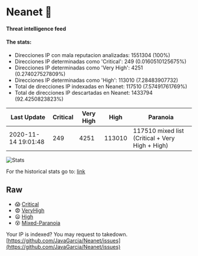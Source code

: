 # Neanet :hocho:
#### Threat intelligence feed
#### The stats:

- Direcciones IP con mala reputacion analizadas: 1551304 (100%)
- Direcciones IP determinadas como 'Critical':  249 (0.0160510125675%)
- Direcciones IP determinadas como 'Very High':  4251 (0.274027527809%)
- Direcciones IP determinadas como 'High':  113010 (7.28483907732)
- Total de direcciones IP indexadas en Neanet:  117510 (7.57491761769%)
- Total de direcciones IP descartadas en Neanet:  1433794 (92.4250823823%)

| Last Update | Critical | Very High | High | Paranoia |
| --- | --- | --- | --- | --- |
| 2020-11-14 19:01:48 | 249 | 4251 | 113010 | 117510 mixed list (Critical + Very High + High)|

![Stats](https://docs.google.com/spreadsheets/d/e/2PACX-1vSnaNMIXVabIpDJjufMlzH7poXnshF3mgd8Is1g9ytUEzVsP5my4Trn8f-xkoLLQ38xpL3HtmUexLo6/pubchart?oid=501124687&format=image)

For the historical stats go to: [link](/stats.csv)
## Raw
- :scream: [Critical](https://raw.githubusercontent.com/JavaGarcia/Neanet/master/blacklists/neanet_critical.txt)
- :fearful: [VeryHigh](https://raw.githubusercontent.com/JavaGarcia/Neanet/master/blacklists/neanet_veryHigh.txtt)
- :frowning: [High](https://raw.githubusercontent.com/JavaGarcia/Neanet/master/blacklists/neanet_high.txt)
- :dizzy_face: [Mixed-Paranoia](https://raw.githubusercontent.com/JavaGarcia/Neanet/master/blacklists/neanet_all.txt)


Your IP is indexed? You may request to takedown. [https://github.com/JavaGarcia/Neanet/issues](https://github.com/JavaGarcia/Neanet/issues)































































































































































































































































































































































































































































































































































































































































































































































































































































































































































































































































































































































































































































































































































































































































































































































































































































































































































































































































































































































































































































































































































































































